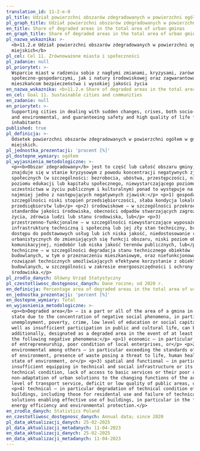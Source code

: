 ```yaml
---
translation_id: 11-2-e-0
pl_title: Udział powierzchni obszarów zdegradowanych w powierzchni ogółem gmin miejskich
pl_graph_title: Udział powierzchni obszarów zdegradowanych w powierzchni ogółem gmin miejskich
en_title: Share of degraded areas in the total area of urban gminas
en_graph_title: Share of degraded areas in the total area of urban gminas
pl_nazwa_wskaznika: >-
  <b>11.2.e Udział powierzchni obszarów zdegradowanych w powierzchni ogółem gmin
  miejskich</b>
pl_cel: Cel 11. Zrównoważone miasta i społeczności
pl_zadanie: null
pl_priorytet: >-
  Wsparcie miast w radzeniu sobie z nagłymi zmianami, kryzysami, zarówno
  społeczno-gospodarczymi, jak i natury środowiskowej oraz zagwarantowanie
  mieszkańcom bezpieczeństwa i wysokiej jakości życia
en_nazwa_wskaznika: <b>11.2.e Share of degraded areas in the total area of urban gminas</b>
en_cel: Goal 11. Sustainable cities and communities
en_zadanie: null
en_priorytet: >-
  Supporting cities in dealing with sudden changes, crises, both socio-economic
  and environmental, and guaranteeing safety and high quality of life for
  inhabitants
published: true
pl_definicja: >-
  Odsetek powierzchni obszarów zdegradowanych w powierzchni ogółem w gminach
  miejskich.
pl_jednostka_prezentacji: 'procent [%]'
pl_dostepne_wymiary: ogółem
pl_wyjasnienia_metodologiczne: >-
  <p><b>Obszar zdegradowany</b> jest to część lub całość obszaru gminy, który
  znajduje się w stanie kryzysowym z powodu koncentracji negatywnych zjawisk
  społecznych (w szczególności: bezrobocia, ubóstwa, przestępczości, niskiego
  poziomu edukacji lub kapitału społecznego, niewystarczającego poziomu
  uczestnictwa w życiu publicznym i kulturalnym) ponad to występuje na nim co
  najmniej jedno z następujących negatywnych zjawisk:</p> <p>1) gospodarcze – w
  szczególności niski stopień przedsiębiorczości, słaba kondycja lokalnych
  przedsiębiorstw lub</p> <p>2) środowiskowe – w szczególności przekroczenie
  standardów jakości środowiska, obecności odpadów stwarzających zagrożenie dla
  życia, zdrowia ludzi lub stanu środowiska, lub</p> <p>3)
  przestrzenno-funkcjonalne – w szczególności niewystarczające wyposażenie w
  infrastrukturę techniczną i społeczną lub jej zły stan techniczny, brak
  dostępu do podstawowych usług lub ich niska jakość, niedostosowanie rozwiązań
  urbanistycznych do zmieniających się funkcji obszaru, niski poziom obsługi
  komunikacyjnej, niedobór lub niska jakość terenów publicznych, lub</p> <p>4)
  techniczne – w szczególności degradacja stanu technicznego obiektów
  budowlanych, w tym o przeznaczeniu mieszkaniowym, oraz niefunkcjonowanie
  rozwiązań technicznych umożliwiających efektywne korzystanie z obiektów
  budowlanych, w szczególności w zakresie energooszczędności i ochrony
  środowiska.</p>
pl_zrodlo_danych: Główny Urząd Statystyczny
pl_czestotliwosc_dostępnosc_danych: Dane roczne; od 2020 r.
en_definicja: Percentage area of degraded areas in the total area of urban gminas
en_jednostka_prezentacji: 'percent [%]'
en_dostepne_wymiary: Total
en_wyjasnienia_metodologiczne: >-
  <p><b>Degraded area</b> – is a part or all of the area of a gmina in crisis
  state due to the concentration of negative social phenomena, in particular
  unemployment, poverty, crime, low level of education or social capital, as
  well as insufficient participation in public and cultural life, can be,
  additionally, designated as a degraded area in the event of at least one of
  the following negative phenomena:</p> <p>1) economic – in particular low level
  of entrepreneurship, poor condition of local enterprises, or</p> <p>2)
  environmental among others – in particular exceeding the standards of quality
  of environment, presence of waste posing a threat to life, human health or the
  state of environment, or</p> <p>3) spatial and functional – in particular
  insufficient equipping in technical and social infrastructure or its poor
  technical condition, lack of access to basic services or their poor quality,
  non-adaptation of urban solutions to the changing functions of the area, low
  level of transport service, deficit or low quality of public areas, or</p>
  <p>4) technical – in particular degradation of technical condition of
  buildings, including those for residental use and failure of technical
  solutions enabling effective use of buildings, in particular in the field of
  energy efficiency and environmental protection.</p>
en_zrodlo_danych: Statistics Poland
en_czestotliwosc_dostępnosc_danych: Annual data; since 2020
pl_data_aktualizacji_danych: 25-02-2025
pl_data_aktualizacji_metadanych: 11-04-2023
en_data_aktualizacji_danych: 25-02-2025
en_data_aktualizacji_metadanych: 11-04-2023
---
```

